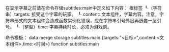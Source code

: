 在显示字幕之前请在命令存储subtitles:main中定义如下内容：
根标签
┖（字符串）targets: 接受这个字幕的玩家。
┖ content: 文本组件，字幕内容。注意，字符串形式的文本组件会造成函数实例化错误，应在字符串引号外层再嵌套一层引号。
┖（整型）time: 字幕持续时长，必须为游戏刻。

命令模板：
data merge storage subtitles:main {targets:"<目标>",content:<文本组件>,time:<时间>}
function subtitles:main
